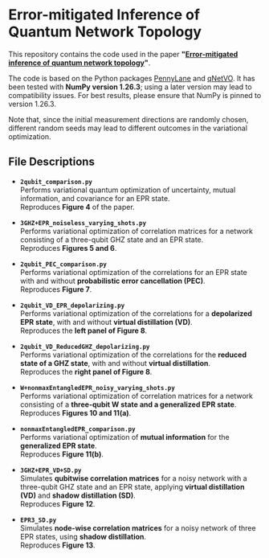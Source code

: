 # Error-mitigated Inference of Quantum Network Topology

This repository contains the code used in the paper **"[Error-mitigated inference of quantum network topology](http://dx.doi.org/10.1103/sx7r-1npt)"**.

The code is based on the Python packages [PennyLane](https://pennylane.ai/) and [qNetVO](https://chitambarlab.github.io/qNetVO/quantum_networks/index.html). It has been tested with **NumPy version 1.26.3**; using a later version may lead to compatibility issues. For best results, please ensure that NumPy is pinned to version 1.26.3.

Note that, since the initial measurement directions are randomly chosen, different random seeds may lead to different outcomes in the variational optimization.

## File Descriptions

- **`2qubit_comparison.py`**  
  Performs variational quantum optimization of uncertainty, mutual information, and covariance for an EPR state.  
  Reproduces **Figure 4** of the paper.

- **`3GHZ+EPR_noiseless_varying_shots.py`**  
  Performs variational optimization of correlation matrices for a network consisting of a three-qubit GHZ state and an EPR state.  
  Reproduces **Figures 5 and 6**.

- **`2qubit_PEC_comparison.py`**  
  Performs variational optimization of the correlations for an EPR state with and without **probabilistic error cancellation (PEC)**.  
  Reproduces **Figure 7**.

- **`2qubit_VD_EPR_depolarizing.py`**  
  Performs variational optimization of the correlations for a **depolarized EPR state**, with and without **virtual distillation (VD)**.  
  Reproduces the **left panel of Figure 8**.

- **`2qubit_VD_ReducedGHZ_depolarizing.py`**  
  Performs variational optimization of the correlations for the **reduced state of a GHZ state**, with and without **virtual distillation**.  
  Reproduces the **right panel of Figure 8**.

- **`W+nonmaxEntangledEPR_noisy_varying_shots.py`**  
  Performs variational optimization of correlation matrices for a network consisting of a **three-qubit W state and a generalized EPR state**.  
  Reproduces **Figures 10 and 11(a)**.

- **`nonmaxEntangledEPR_comparison.py`**  
  Performs variational optimization of **mutual information** for the **generalized EPR state**.  
  Reproduces **Figure 11(b)**.

- **`3GHZ+EPR_VD+SD.py`**  
  Simulates **qubitwise correlation matrices** for a noisy network with a three-qubit GHZ state and an EPR state, applying **virtual distillation (VD)** and **shadow distillation (SD)**.  
  Reproduces **Figure 12**.

- **`EPR3_SD.py`**  
  Simulates **node-wise correlation matrices** for a noisy network of three EPR states, using **shadow distillation**.  
  Reproduces **Figure 13**.
